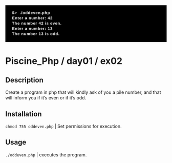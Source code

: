 <img src="../../resources/images/oddeven.png" width="1200">

# Piscine_Php / day01 / ex02

## Description
Create a program in php that will kindly ask of you a pile number, and that will inform you if it’s even or if it’s odd.

## Installation
`chmod 755 oddeven.php` | Set permissions for execution.

## Usage
`./oddeven.php` | executes the program.
